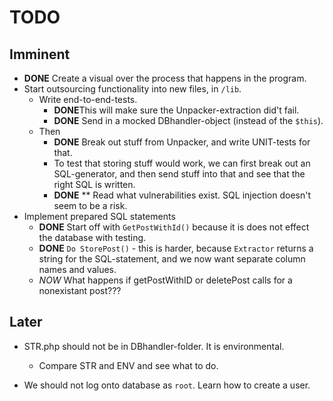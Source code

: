 # TODO

## Imminent
- **DONE** Create a visual over the process that happens in the program. 
- Start outsourcing functionality into new files, in `/lib`. 
  - Write end-to-end-tests.
    - **DONE**This will make sure the Unpacker-extraction did't fail. 
    - **DONE** Send in a mocked DBhandler-object (instead of the `$this`).
  - Then
    - **DONE** Break out stuff from Unpacker, and write UNIT-tests for that.  
    - To test that storing stuff would work, we can first break out an SQL-generator, and then send stuff into that and see that the right SQL is written. 
    - **DONE** ** Read what vulnerabilities exist. SQL injection doesn't seem to be a risk. 
- Implement prepared SQL statements
  - **DONE** Start off with `GetPostWithId()` because it is does not effect the database with testing.
  - **DONE** `Do StorePost()` - this is harder, because `Extractor` returns a string for the SQL-statement, and we now want separate column names and values. 
  - *NOW* What happens if getPostWithID or deletePost calls for a nonexistant post???
  

## Later
- STR.php should not be in DBhandler-folder. It is environmental. 
  - Compare STR and ENV and see what to do. 

- We should not log onto database as `root`. Learn how to create a user. 
